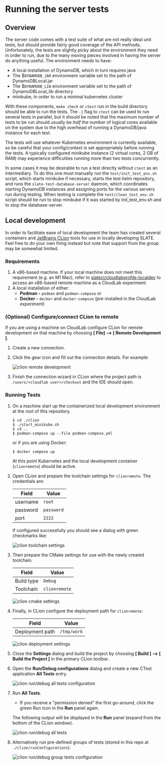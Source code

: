 # Running the server tests

## Overview

The server code comes with a test suite of what are not really ideal unit tests, but should provide fairly good coverage of the API methods. Unfortunately, the tests are slightly picky about the environment they need in order to run, due to the many moving pieces involved in having the server do anything useful. The environment needs to have:

- A local installation of DynamoDB, which in turn requires java
- The $`DYNAMODB_JAR` environment variable set to the path of DynamoDBLocal.jar
- The $`DYNAMODB_LIB` environment variable set to the path of DynamoDBLocal_lib directory
- minikube, in order to run a minimal kubernetes cluster

With these components, `make check` or `ctest` run in the build directory should be able to run the tests. The `-j` flag to `ctest` can be used to run several tests in parallel, but it should be noted that the maximum number of tests to be run should usually be _half_ the number of logical cores available on the system due to the high overhead of running a DynamoDB/java instance for each test.

The tests will use whatever Kubernetes environment is currently available, so be careful that your config/context is set appropriately before running the tests. A typically configured minikube instance (2 virtual cores, 2 GB of RAM) may experience difficulties running more than two tests concurrently.

In some cases it may be desirable to run a test directly without `ctest` as an intermediary. To do this one must manually run the `test/init_test_env.sh` script, which starts minikube if necessary, starts the test helm repository, and runs the `slate-test-database-server` daemon, which coordinates starting DynamoDB instances and assigning ports for the various servers run during testing. When testing is complete the `test/clean_test_env.sh` script should be run to stop minikube if it was started by init_test_env.sh and to stop the database-server.

## Local development

In order to facilitate ease of local development the team has created several containers and [JetBrains CLion](https://www.jetbrains.com/clion/) tools for use in locally developing SLATE. Feel free to do your own thing instead but note that support from the group may be somewhat limited.

### Requirements

1. A x86-based machine. If your local machine does not meet this requirement (e.g. an M1 Mac), refer to [slateci/cloudlabprofile-localdev](https://github.com/slateci/cloudlabprofile-localdev) to access an x86-based remote machine as a CloudLab experiment.
2. A local installation of either:
    * **Podman -** `podman` and `podman-compose` or
    * **Docker -** `docker` and `docker-compose` (pre-installed in the CloudLab experiment)

### (Optional) Configure/connect CLion to remote

If you are using a machine on CloudLab configure CLion for remote development on that machine by choosing **[ File] --> [ Remote Development ]**.

1. Create a new connection.
2. Click the gear icon and fill out the connection details. For example:

   ![clion remote development](./images/clion_cloudlab_sshconfig.png)
3. Finish the connection wizard in CLion where the project path is `/users/<cloudlab user>/checkout` and the IDE should open.

### Running Tests

1. On a machine start up the containerized local development environment at the root of this repository.
   ```shell
   $ cd ./clion
   $ ./start_minikube.sh
   $ cd ..
   $ podman-compose up --file podman-compose.yml
   ```
   or if you are using Docker:
   ```shell
   $ docker compose up
   ```
   At this point Kubernetes and the local development container (`clionremote`) should be active.

2. Open CLion and prepare the toolchain settings for `clionremote`. The credentials are:
   
   | Field | Value |
   |-------| ----  |
   | username | `root` |
   | password | `password` |
   | port | `2222` |

   If configured successfully you should see a dialog with green checkmarks like:

   ![clion toolchain settings](./images/clion_settings_toolchain.png)

3. Then prepare the CMake settings for use with the newly created toolchain.

   | Field      | Value |
   | --- | --- |
   | Build type | `Debug` |
   | Toolchain  | `clionremote` |

   ![clion cmake settings](./images/clion_settings_cmake.png)

4. Finally, in CLion configure the deployment path for `clionremote`:
   
   | Field | Value |
   | --- | --- |
   | Deployment path     | `/tmp/work` |

   ![clion deployment settings](./images/clion_settings_deployment.png)

5. Close the **Settings** dialog and build the project by choosing **[ Build ] --> [ Build the Project ]** in the primary CLion toolbar.

6. Open the **Run/Debug configurations** dialog and create a new CTest application **All Tests** entry.

   ![clion run/debug all tests configuration](./images/clion_buildrun_configurations_alltests.png)

7. Run **All Tests**.
   * If you receive a "permission denied" the first go-around, click the green Run icon in the **Run** panel again.

   The following output will be displayed in the **Run** panel (expand from the bottom of the CLion window).

   ![clion run/debug all tests](./images/clion_buildrun_alltests.png)

8. Alternatively run pre-defined groups of tests (stored in this repo at `./clion/runConfigurations`).

   ![clion run/debug group tests configuration](./images/clion_buildrun_configurations_group.png)